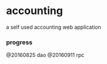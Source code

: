 # accounting
a self used accounting web application

### progress
@20160825
    dao
@20160911
    rpc

